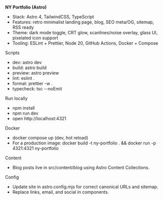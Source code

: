 **NY Portfolio (Astro)**

- Stack: Astro 4, TailwindCSS, TypeScript
- Features: retro minimalist landing page, blog, SEO meta/OG, sitemap, RSS ready
- Theme: dark mode toggle, CRT glow, scanlines/noise overlay, glass UI, pixelated icon support
- Tooling: ESLint + Prettier, Node 20, GitHub Actions, Docker + Compose

Scripts

- dev: astro dev
- build: astro build
- preview: astro preview
- lint: eslint .
- format: prettier -w .
- typecheck: tsc --noEmit

Run locally

- npm install
- npm run dev
- open http://localhost:4321

Docker

- docker compose up (dev, hot reload)
- For a production image: docker build -t ny-portfolio . && docker run -p 4321:4321 ny-portfolio

Content

- Blog posts live in src/content/blog using Astro Content Collections.

Config

- Update site in astro.config.mjs for correct canonical URLs and sitemap.
- Replace links, email, and social in components.
